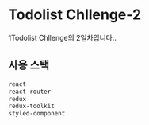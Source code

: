 # Todolist Chllenge-2

1Todolist Chllenge의 2일차입니다..

## 사용 스택

```txt
react
react-router
redux
redux-toolkit
styled-component
```
